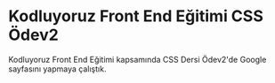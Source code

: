 # Kodluyoruz Front End Eğitimi CSS Ödev2

Kodluyoruz Front End Eğitimi kapsamında CSS Dersi Ödev2'de Google sayfasını yapmaya çalıştık.